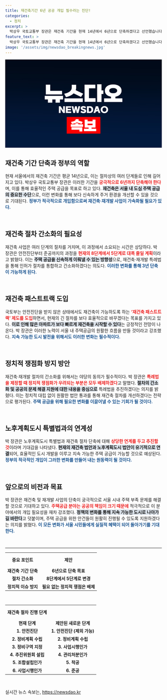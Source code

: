 ```yaml
---
title: 재건축기간 6년 공공 개입 필수라는 진단!
categories:
  - 정치
excerpt: >
  박상우 국토교통부 장관은 재건축 기간을 현재 14년에서 6년으로 단축하겠다고 선언했습니다. 그는 정부의 적극적인 개입과 특례법 제정을 통해 절차를 간소화하고, 주택 공급에 속도를 내겠다는 의지를 밝혔습니다.
feature_text: >
  박상우 국토교통부 장관은 재건축 기간을 현재 14년에서 6년으로 단축하겠다고 선언했습니다. 그는 정부의 적극적인 개입과 특례법 제정을 통해 절차를 간소화하고, 주택 공급에 속도를 내겠다는 의지를 밝혔습니다.
image: '/assets/img/newsdao_breakingnews.jpg'
---
```


<p><img src="/assets/img/newsdao_breakingnews.jpg" alt="koreaapp 속보" /></p>

<h2 data-ke-size="size26">재건축 기간 단축과 정부의 역할</h2>

<p data-ke-size="size16">현재 서울에서의 재건축 기간은 평균 14년으로, 이는 절차상의 여러 단계들로 인해 길어지고 있다. 박상우 국토교통부 장관은 이러한 기간을 <b><span style="color: #ee2323;">궁극적으로 6년까지 단축해야 한다</span></b>며, 이를 통해 효율적인 주택 공급을 목표로 하고 있다. <b><span style="background-color: #21538527;">재건축은 서울 내 도심 주택 공급의 중요한 수단</span></b>으로, 이런 변화를 통해 보다 신속하게 주거 환경을 개선할 수 있을 것으로 기대된다. <b><span style="color: #1a5490;">정부가 적극적으로 개입함으로써 재건축·재개발 사업이 가속화될 필요가 있다.</span></b></p>

<p data-ke-size="size16">&nbsp;</p>

<h2 data-ke-size="size26">재건축 절차 간소화의 필요성</h2>

<p data-ke-size="size16">재건축 사업은 여러 단계의 절차를 거치며, 이 과정에서 소요되는 시간은 상당하다. 박 장관은 안전진단부터 준공까지의 과정을 <b><span style="color: #ee2323;">현재의 8단계에서 5단계로 대폭 줄일 계획</span></b>이라고 밝혔다. 이는 <b><span style="background-color: #21538527;">주택 공급을 신속하게 이뤄낼 수 있는 방향성</span></b>으로, 재건축·재개발 특례법을 통해 인허가 절차를 통합하고 간소화하겠다는 의도다. <b><span style="color: #1a5490;">이러한 변화를 통해 3년 단축이 가능하게 된다.</span></b></p>

<p data-ke-size="size16">&nbsp;</p>

<h2 data-ke-size="size26">재건축 패스트트랙 도입</h2>

<p data-ke-size="size16">국토부는 안전진단을 받지 않은 상태에서도 재건축이 가능하도록 하는 <b><span style="color: #ee2323;">‘재건축 패스트트랙’ 제도를 도입</span></b>하면서, 현재의 긴 절차를 보다 효율적으로 바꾸겠다는 목표를 가지고 있다. <b><span style="background-color: #21538527;">이로 인해 많은 아파트가 보다 빠르게 재건축을 시작할 수 있다</span></b>는 긍정적인 전망이 나온다. 박 장관은 이러한 노력이 서울 내 주택공급의 원활한 흐름을 만들 것이라고 강조했다. <b><span style="color: #1a5490;">지속 가능한 도시 발전을 위해서도 이러한 변화는 필수적이다.</span></b></p>

<p data-ke-size="size16">&nbsp;</p>

<h2 data-ke-size="size26">정치적 쟁점화 방지 방안</h2>

<p data-ke-size="size16">재건축·재개발 절차의 간소화를 위해서는 야당의 동의가 필수적이다. 박 장관은 <b><span style="color: #ee2323;">특례법을 제정할 때 정치적 쟁점화가 우려되는 부분은 모두 배제하겠다</span></b>고 말했다. <b><span style="background-color: #21538527;">절차의 간소화 및 공공의 문제 해결 지원에 대한 내용을 중심으로</span></b> 특례법을 추진하겠다는 의지를 밝혔다. 이는 정치적 대립 없이 원활한 법안 통과를 통해 재건축 절차를 개선하겠다는 전략으로 평가된다. <b><span style="color: #1a5490;">주택 공급을 위해 필요한 변화를 이끌어낼 수 있는 기회가 될 것이다.</span></b></p>

<p data-ke-size="size16">&nbsp;</p>

<h2 data-ke-size="size26">노후계획도시 특별법과의 연계성</h2>

<p data-ke-size="size16">박 장관은 노후계획도시 특별법과 재건축 절차 단축에 대해 <b><span style="color: #ee2323;">상당한 연계를 두고 추진할 것</span></b>이라며 기대감을 나타냈다. <b><span style="background-color: #21538527;">현재의 재건축 법안과 노후계획도시 법안이 유기적으로 연결</span></b>되어, 효율적인 도시 개발을 이루고 지속 가능한 주택 공급이 가능할 것으로 예상된다. <b><span style="color: #1a5490;">정부의 적극적인 개입이 그러한 변화를 만들어 내는 원동력이 될 것이다.</span></b></p>

<p data-ke-size="size16">&nbsp;</p>

<h2 data-ke-size="size26">앞으로의 비전과 목표</h2>

<p data-ke-size="size16">박 장관은 재건축 및 재개발 사업의 단축이 궁극적으로 서울 시내 주택 부족 문제를 해결할 것으로 기대하고 있다. <b><span style="color: #ee2323;">주택공급 분야는 공공의 책임이 크기 때문에</span></b> 적극적으로 이 분야에서의 개입 필요성을 재차 강조했다. <b><span style="background-color: #21538527;">정책의 변화를 통해 지속 가능한 도시로 나아가길 바란다</span></b>고 덧붙이며, 주택 공급을 위한 안건들이 원활히 진행될 수 있도록 지원하겠다는 의지를 밝혔다. <b><span style="color: #1a5490;">이 모든 변화가 서울 시민들에게 실질적 혜택이 되어 돌아가기를 기대한다.</span></b></p>

<p data-ke-size="size16">&nbsp;</p>

<hr>

<table style="width: 100%; border-collapse: collapse;">
    <tr>
        <td style="text-align: center; height: 40px;"><b>중요 포인트</b></td>
        <td style="text-align: center; height: 40px;"><b>제안</b></td>
    </tr>
    <tr>
        <td style="text-align: center; height: 17px;"><b>재건축 기간 단축</b></td>
        <td style="text-align: center; height: 17px;"><b>6년으로 단축 목표</b></td>
    </tr>
    <tr>
        <td style="text-align: center; height: 17px;"><b>절차 간소화</b></td>
        <td style="text-align: center; height: 17px;"><b>8단계에서 5단계로 변경</b></td>
    </tr>
    <tr>
        <td style="text-align: center; height: 17px;"><b>정치적 이슈 방지</b></td>
        <td style="text-align: center; height: 17px;"><b>필요 없는 정치적 쟁점은 배제</b></td>
    </tr>
</table>

<p data-ke-size="size16">&nbsp;</p>

<table style="width: 100%; border-collapse: collapse;">
    <tr>
        <td style="text-align: center; height: 40px;"><b>재건축 절차 진행 단계</b></td>
    </tr>
    <tr>
        <td style="text-align: center; height: 17px;"><b>현재 단계</b></td>
        <td style="text-align: center; height: 17px;"><b>제안된 새로운 단계</b></td>
    </tr>
    <tr>
        <td style="text-align: center; height: 17px;"><b>1. 안전진단</b></td>
        <td style="text-align: center; height: 17px;"><b>1. 안전진단 (제외 가능)</b></td>
    </tr>
    <tr>
        <td style="text-align: center; height: 17px;"><b>2. 정비계획 수립</b></td>
        <td style="text-align: center; height: 17px;"><b>2. 정비계획 수립</b></td>
    </tr>
    <tr>
        <td style="text-align: center; height: 17px;"><b>3. 정비구역 지정</b></td>
        <td style="text-align: center; height: 17px;"><b>3. 사업시행인가</b></td>
    </tr>
    <tr>
        <td style="text-align: center; height: 17px;"><b>4. 추진위원회 설립</b></td>
        <td style="text-align: center; height: 17px;"><b>4. 관리처분인가</b></td>
    </tr>
    <tr>
        <td style="text-align: center; height: 17px;"><b>5. 조합설립인가</b></td>
        <td style="text-align: center; height: 17px;"><b>5. 착공</b></td>
    </tr>
    <tr>
        <td style="text-align: center; height: 17px;"><b>6. 사업시행인가</b></td>
        <td style="text-align: center; height: 17px;"><b>6. 준공</b></td>
    </tr>
</table>

<p data-ke-size="size16">&nbsp;</p>
실시간 뉴스 속보는, <a href="https://newsdao.kr" rel="dofollow">https://newsdao.kr</a>



